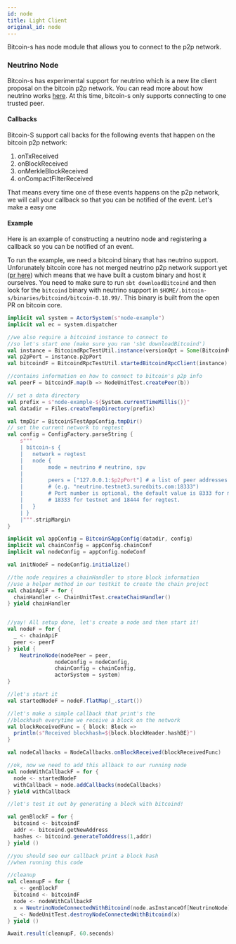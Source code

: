 ```yaml
---
id: node
title: Light Client
original_id: node
---
```


Bitcoin-s has node module that allows you to connect to the p2p network.

### Neutrino Node

Bitcoin-s has experimental support for neutrino which is a new lite client proposal on the bitcoin p2p network. You can
read more about how neutrino works [here](https://suredbits.com/neutrino-what-is-it-and-why-we-need-it/). At this time, 
bitcoin-s only supports connecting to one trusted peer.

#### Callbacks

Bitcoin-S support call backs for the following events that happen on the bitcoin p2p network:

1. onTxReceived
2. onBlockReceived
3. onMerkleBlockReceived
4. onCompactFilterReceived

That means every time one of these events happens on the p2p network, we will call your callback
so that you can be notified of the event. Let's make a easy one

#### Example

Here is an example of constructing a neutrino node and registering a callback so you can be notified of an event.

To run the example, we need a bitcoind binary that has neutrino support. Unforunately bitcoin core has not merged neutrino
p2p network support yet ([pr here](https://github.com/bitcoin/bitcoin/pull/16442)) which means that we have built a custom binary and host it ourselves. You need
to make sure to run `sbt downloadBitcoind` and then look for the `bitcoind` binary with neutrino support in
`$HOME/.bitcoin-s/binaries/bitcoind/bitcoin-0.18.99/`. This binary is built from the open PR on bitcoin core.


```scala
implicit val system = ActorSystem(s"node-example")
implicit val ec = system.dispatcher

//we also require a bitcoind instance to connect to
//so let's start one (make sure you ran 'sbt downloadBitcoind')
val instance = BitcoindRpcTestUtil.instance(versionOpt = Some(BitcoindVersion.Experimental))
val p2pPort = instance.p2pPort
val bitcoindF = BitcoindRpcTestUtil.startedBitcoindRpcClient(instance)

//contains information on how to connect to bitcoin's p2p info
val peerF = bitcoindF.map(b => NodeUnitTest.createPeer(b))

// set a data directory
val prefix = s"node-example-${System.currentTimeMillis()}"
val datadir = Files.createTempDirectory(prefix)

val tmpDir = BitcoinSTestAppConfig.tmpDir()
// set the current network to regtest
val config = ConfigFactory.parseString {
    s"""
    | bitcoin-s {
    |   network = regtest
    |   node {
    |        mode = neutrino # neutrino, spv
    |
    |        peers = ["127.0.0.1:$p2pPort"] # a list of peer addresses in form "hostname:portnumber"
    |        # (e.g. "neutrino.testnet3.suredbits.com:18333")
    |        # Port number is optional, the default value is 8333 for mainnet,
    |        # 18333 for testnet and 18444 for regtest.
    |   }
    | }
    |""".stripMargin
}

implicit val appConfig = BitcoinSAppConfig(datadir, config)
implicit val chainConfig = appConfig.chainConf
implicit val nodeConfig = appConfig.nodeConf

val initNodeF = nodeConfig.initialize()

//the node requires a chainHandler to store block information
//use a helper method in our testkit to create the chain project
val chainApiF = for {
  chainHandler <- ChainUnitTest.createChainHandler()
} yield chainHandler


//yay! All setup done, let's create a node and then start it!
val nodeF = for {
  _ <- chainApiF
  peer <- peerF
} yield {
    NeutrinoNode(nodePeer = peer,
               nodeConfig = nodeConfig,
               chainConfig = chainConfig,
               actorSystem = system)
}

//let's start it
val startedNodeF = nodeF.flatMap(_.start())

//let's make a simple callback that print's the
//blockhash everytime we receive a block on the network
val blockReceivedFunc = { block: Block =>
  println(s"Received blockhash=${block.blockHeader.hashBE}")
}

val nodeCallbacks = NodeCallbacks.onBlockReceived(blockReceivedFunc)

//ok, now we need to add this allback to our running node
val nodeWithCallbackF = for {
  node <- startedNodeF
  withCallback = node.addCallbacks(nodeCallbacks)
} yield withCallback

//let's test it out by generating a block with bitcoind!

val genBlockF = for {
  bitcoind <- bitcoindF
  addr <- bitcoind.getNewAddress
  hashes <- bitcoind.generateToAddress(1,addr)
} yield ()

//you should see our callback print a block hash
//when running this code

//cleanup
val cleanupF = for {
  _ <- genBlockF
  bitcoind <- bitcoindF
  node <- nodeWithCallbackF
  x = NeutrinoNodeConnectedWithBitcoind(node.asInstanceOf[NeutrinoNode],bitcoind)
  _ <- NodeUnitTest.destroyNodeConnectedWithBitcoind(x)
} yield ()

Await.result(cleanupF, 60.seconds)
```